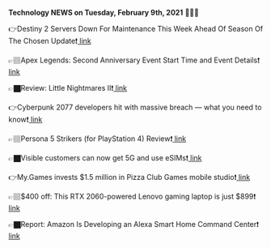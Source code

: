 <b>Technology NEWS on Tuesday, February 9th, 2021</b> 📡📡📡 

👉Destiny 2 Servers Down For Maintenance This Week Ahead Of Season Of The Chosen Update❗️<a href='https://techblock.club/?p=9991'> link</a>

👉🏽Apex Legends: Second Anniversary Event Start Time and Event Details❗️<a href='https://techblock.club/?p=9993'> link</a>

👉🏿Review: Little Nightmares II❗️<a href='https://techblock.club/?p=9995'> link</a>

👉Cyberpunk 2077 developers hit with massive breach — what you need to know❗️<a href='https://techblock.club/?p=9997'> link</a>

👉🏽Persona 5 Strikers (for PlayStation 4) Review❗️<a href='https://techblock.club/?p=9999'> link</a>

👉🏿Visible customers can now get 5G and use eSIMs❗️<a href='https://techblock.club/?p=10001'> link</a>

👉My.Games invests $1.5 million in Pizza Club Games mobile studio❗️<a href='https://techblock.club/?p=10003'> link</a>

👉🏽$400 off: This RTX 2060-powered Lenovo gaming laptop is just $899❗️<a href='https://techblock.club/?p=10005'> link</a>

👉🏿Report: Amazon Is Developing an Alexa Smart Home Command Center❗️<a href='https://techblock.club/?p=10007'> link</a>

